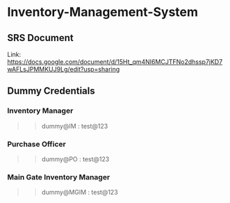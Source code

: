 # Inventory-Management-System

## SRS Document
Link: https://docs.google.com/document/d/15Ht_qm4NI6MCJTFNo2dhssp7jKD7wAFLsJPMMKUJ9Lg/edit?usp=sharing

## Dummy Credentials

### Inventory Manager
>> dummy@IM : test@123

### Purchase Officer
>> dummy@PO : test@123

### Main Gate Inventory Manager
>> dummy@MGIM : test@123
